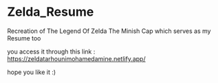 # Zelda_Resume

Recreation of The Legend Of Zelda The Minish Cap which serves as my Resume too

you access it through this link : https://zeldatarhounimohamedamine.netlify.app/

hope you like it :)
